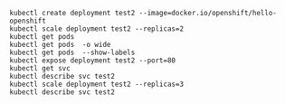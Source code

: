 `kubectl create deployment test2 --image=docker.io/openshift/hello-openshift`<br>
`kubectl scale deployment test2 --replicas=2`<br>
`kubectl get pods`<br>
`kubectl get pods  -o wide`<br>
`kubectl get pods  --show-labels`<br>
`kubectl expose deployment test2 --port=80`<br>
`kubectl get svc`<br>
`kubectl describe svc test2`<br>
`kubectl scale deployment test2 --replicas=3`<br>
`kubectl describe svc test2`<br>
